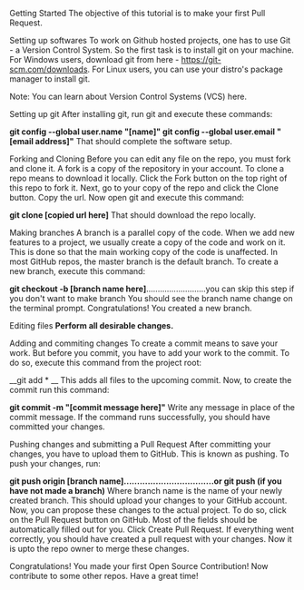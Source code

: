 Getting Started
 The objective of this tutorial is to make your first Pull Request.

Setting up softwares
To work on Github hosted projects, one has to use Git - a Version Control System. So the first task is to install git on your machine. For Windows users, download git from here - https://git-scm.com/downloads. For Linux users, you can use your distro's package manager to install git.



Note: You can learn about Version Control Systems (VCS) here.

Setting up git
After installing git, run git and execute these commands:

**git config --global user.name "[name]"
git config --global user.email "[email address]"**
That should complete the software setup.

Forking and Cloning
Before you can edit any file on the repo, you must fork and clone it. A fork is a copy of the repository in your account. To clone a repo means to download it locally. Click the Fork button on the top right of this repo to fork it. Next, go to your copy of the repo and click the Clone button. Copy the url. Now open git and execute this command:

**git clone [copied url here]**
That should download the repo locally.

Making branches
A branch is a parallel copy of the code. When we add new features to a project, we usually create a copy of the code and work on it. This is done so that the main working copy of the code is unaffected. In most GitHub repos, the master branch is the default branch. To create a new branch, execute this command:

**git checkout -b [branch name here]**..........................you can skip this step if you don't want to make branch
You should see the branch name change on the terminal prompt. Congratulations! You created a new branch.

Editing files
**Perform all desirable changes.**

Adding and commiting changes
To create a commit means to save your work. But before you commit, you have to add your work to the commit. To do so, execute this command from the project root:

__git add * __
This adds all files to the upcoming commit. Now, to create the commit run this command:

**git commit -m "[commit message here]"**
Write any message in place of the commit message. If the command runs successfully, you should have committed your changes.

Pushing changes and submitting a Pull Request
After committing your changes, you have to upload them to GitHub. This is known as pushing. To push your changes, run:

**git push origin [branch name]..................................or git push (if you have not made a branch)**
Where branch name is the name of your newly created branch. This should upload your changes to your GitHub account. Now, you can propose these changes to the actual project. To do so, click on the Pull Request button on GitHub. Most of the fields should be automatically filled out for you. Click Create Pull Request. If everything went correctly, you should have created a pull request with your changes. Now it is upto the repo owner to merge these changes.

Congratulations! You made your first Open Source Contribution! Now contribute to some other repos. Have a great time!
